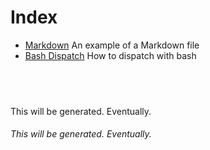 # Index

- [Markdown](markdown.md) An example of a Markdown file
- [Bash Dispatch](bash-dispatch.md) How to dispatch with bash


##  
This will be generated. Eventually.

###### This will be generated. Eventually.
